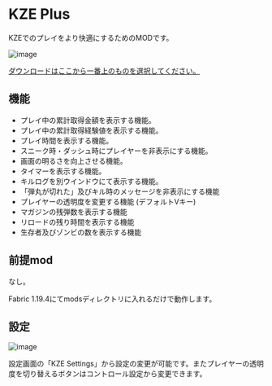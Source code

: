 # KZE Plus

KZEでのプレイをより快適にするためのMODです。

![image](https://github.com/Toshimichi0915/kze-plus/assets/26406334/25f43f59-9f78-4f56-8468-f465ab02a999)

[ダウンロードはここから一番上のものを選択してください。](https://github.com/Toshimichi0915/kze-plus/releases)

## 機能

- プレイ中の累計取得金額を表示する機能。
- プレイ中の累計取得経験値を表示する機能。
- プレイ時間を表示する機能。
- スニーク時・ダッシュ時にプレイヤーを非表示にする機能。
- 画面の明るさを向上させる機能。
- タイマーを表示する機能。
- キルログを別ウインドウにて表示する機能。
- 「弾丸が切れた」及びキル時のメッセージを非表示にする機能
- プレイヤーの透明度を変更する機能 (デフォルトVキー)
- マガジンの残弾数を表示する機能
- リロードの残り時間を表示する機能
- 生存者及びゾンビの数を表示する機能

## 前提mod

なし。

Fabric 1.19.4にてmodsディレクトリに入れるだけで動作します。

## 設定

![image](https://github.com/Toshimichi0915/kze-plus/assets/26406334/16ba1bf5-dc83-4abc-8827-6aee7e933695)

設定画面の「KZE Settings」から設定の変更が可能です。またプレイヤーの透明度を切り替えるボタンはコントロール設定から変更できます。
